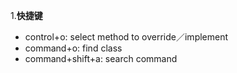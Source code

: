 1.**快捷键**
 * control+o: select method to override／implement
 * command+o: find class
 * command+shift+a: search command
